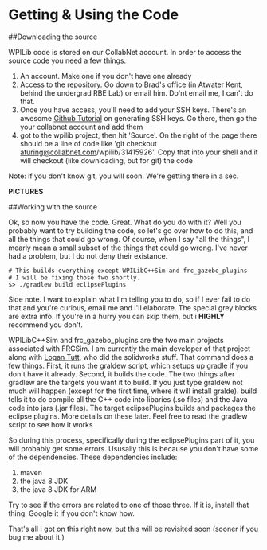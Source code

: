Getting & Using the Code
=================

##Downloading the source 

WPILib code is stored on our CollabNet account. In order to access the source code you need a few things.

 1. An account. Make one if you don't have one already
 2. Access to the repository. Go down to Brad's office (in Atwater Kent, behind the undergrad RBE Lab) or email him. Do'nt email me, I can't do that.
 3. Once you have access, you'll need to add your SSH keys. There's an awesome [Github Tutorial](https://www.github.com/generating-ssh-keys) on generating SSH keys. Go there, then go the your collabnet account and add them 
 4. got to the wpilib project, then hit 'Source'. On the right of the page there should be a line of code like 'git checkout aturing@collabnet.com/wpilib/31415926'. Copy that into your shell and it will checkout (like downloading, but for git) the code

Note: if you don't know git, you will soon. We're getting there in a sec.

<strong>PICTURES</strong>


##Working with the source

Ok, so now you have the code. Great. What do you do with it? Well you probably want to try building the code, so let's go over how to do this, and all the things that could go wrong.
Of course, when I say "all the things", I mearly mean a small subset of the things that could go wrong. I've never had a problem, but I do not deny their existance.

	# This builds everything except WPILibC++Sim and frc_gazebo_plugins
	# I will be fixing those two shortly.
	$> ./gradlew build eclipsePlugins

Side note. I want to explain what I'm telling you to do, so if I ever fail to do that and you're curious, email me and I'll elaborate. The special grey blocks are extra info. If you're in a hurry you can skip them, but i **HIGHLY** recommend you don't.


>
WPILibC++Sim and frc_gazebo_plugins are the two main projects associated with FRCSim. I am currently the main developer of that project along with [Logan Tutt](github.com/logantutt), who did the solidworks stuff.
That command does a few things. First, it runs the graldew script, which setups up gradle if you don't have it already. Second, it builds the code. The two things after gradlew are the targets you want it to build. If you just type graldew not much will happen (except for the first time, where it will install gralde). build tells it to do compile all the C++ code into libaries (.so files) and the Java code into jars (.jar files). The target eclipsePlugins builds and packages the eclipse plugins. More details on these later. Feel free to read the gradlew script to see how it works

So during this process, specifically during the eclipsePlugins part of it, you will probably get some errors. Ususally this is because you don't have some of the dependencies.
These dependencies include:
 1. maven
 2. the java 8 JDK
 3. the java 8 JDK for ARM

Try to see if the errors are related to one of those three. If it is, install that thing. Google it if you don't know how.

That's all I got on this right now, but this will be revisited soon (sooner if you bug me about it.)
